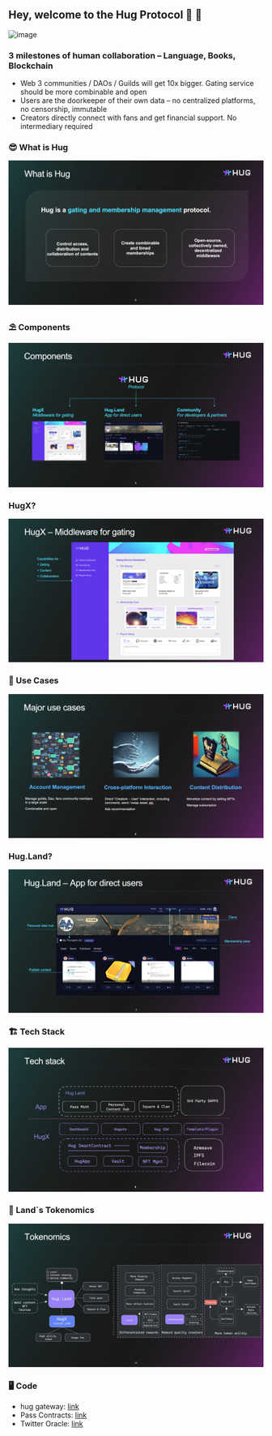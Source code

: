 ## Hey, welcome to the Hug Protocol 🐬 👋
![image](https://user-images.githubusercontent.com/28620144/197672043-bd7e0a03-5fd6-4a05-8e51-c71c2cf38cbd.png)
### 3 milestones of human collaboration  – Language, Books, Blockchain

- Web 3 communities / DAOs / Guilds will get 10x bigger. Gating service should be more combinable and open
- Users are the doorkeeper of their own data – no centralized platforms, no censorship, immutable
- Creators directly connect with fans and get financial support. No intermediary required

### 😎 What is Hug
![Hug Protocol](https://github.com/HUGProtocol/.github/blob/97556baafa9ab84f3faf9da0f0f035d2c7f9971c/whatishug1_6.png)
### ⛱ Components
![Components](https://github.com/HUGProtocol/.github/blob/97556baafa9ab84f3faf9da0f0f035d2c7f9971c/hug_component_1_6.png)
### HugX?
![HugX](https://github.com/HUGProtocol/.github/blob/97556baafa9ab84f3faf9da0f0f035d2c7f9971c/What_is_HugX_1_6.png)
### 💼 Use Cases
![cases](https://github.com/HUGProtocol/.github/blob/97556baafa9ab84f3faf9da0f0f035d2c7f9971c/hug%20usecase%201_6.png)
### Hug.Land?
![Hug.Land](https://github.com/HUGProtocol/.github/blob/97556baafa9ab84f3faf9da0f0f035d2c7f9971c/what_is_hug_land_1_6.png)
### 🏗️ Tech Stack
![tech](https://github.com/HUGProtocol/.github/blob/97556baafa9ab84f3faf9da0f0f035d2c7f9971c/Hug%20techstack%201_6.png)
### 🎪 Land`s Tokenomics
![Tokenomics](https://github.com/HUGProtocol/.github/blob/97556baafa9ab84f3faf9da0f0f035d2c7f9971c/hug_land%20tokenomic_1_6.png)
### 🖥 Code
- hug gateway: [link](https://github.com/HUGProtocol/hugate)
- Pass Contracts: [link](https://github.com/HUGProtocol/hugate/tree/main/smart-contracts)
- Twitter Oracle: [link](https://github.com/HUGProtocol/twitter-oracle)
